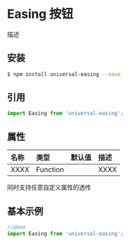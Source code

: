 # Easing 按钮

描述

## 安装

```bash
$ npm install universal-easing --save
```

## 引用

```jsx
import Easing from 'universal-easing';
```

## 属性

| 名称      | 类型       | 默认值  | 描述   |
| :------ | :------- | :--- | :--- |
| XXXX | Function |      | XXXX |

同时支持任意自定义属性的透传

## 基本示例

```jsx
//demo
import Easing from 'universal-easing';

```